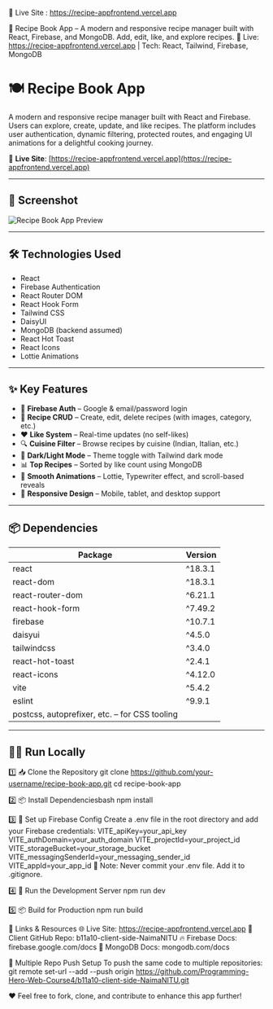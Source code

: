 🔗 Live Site : https://recipe-appfrontend.vercel.app

🥗 Recipe Book App – A modern and responsive recipe manager built with React, Firebase, and MongoDB. Add, edit, like, and explore recipes. 
🔗 Live: https://recipe-appfrontend.vercel.app | Tech: React, Tailwind, Firebase, MongoDB


# 🍽️ Recipe Book App

A modern and responsive recipe manager built with React and Firebase. Users can explore, create, update, and like recipes. The platform includes user authentication, dynamic filtering, protected routes, and engaging UI animations for a delightful cooking journey.

🔗 **Live Site**: [https://recipe-appfrontend.vercel.app](https://recipe-appfrontend.vercel.app)

---

## 📸 Screenshot

![Recipe Book App Preview](https://via.placeholder.com/1000x600?text=Add+your+screenshot+URL+here)

---

## 🛠️ Technologies Used

- React
- Firebase Authentication
- React Router DOM
- React Hook Form
- Tailwind CSS
- DaisyUI
- MongoDB (backend assumed)
- React Hot Toast
- React Icons
- Lottie Animations

---

## ✨ Key Features

- 🔐 **Firebase Auth** – Google & email/password login
- 📝 **Recipe CRUD** – Create, edit, delete recipes (with images, category, etc.)
- ❤️ **Like System** – Real-time updates (no self-likes)
- 🔍 **Cuisine Filter** – Browse recipes by cuisine (Indian, Italian, etc.)
- 🌙 **Dark/Light Mode** – Theme toggle with Tailwind dark mode
- 📊 **Top Recipes** – Sorted by like count using MongoDB
- 🎨 **Smooth Animations** – Lottie, Typewriter effect, and scroll-based reveals
- 📱 **Responsive Design** – Mobile, tablet, and desktop support

---

## 📦 Dependencies

| Package              | Version      |
|----------------------|--------------|
| react                | ^18.3.1      |
| react-dom            | ^18.3.1      |
| react-router-dom     | ^6.21.1      |
| react-hook-form      | ^7.49.2      |
| firebase             | ^10.7.1      |
| daisyui              | ^4.5.0       |
| tailwindcss          | ^3.4.0       |
| react-hot-toast      | ^2.4.1       |
| react-icons          | ^4.12.0      |
| vite                 | ^5.4.2       |
| eslint               | ^9.9.1       |
| postcss, autoprefixer, etc. – for CSS tooling |

---


## 🧑‍💻 Run Locally

1️⃣ 📥 Clone the Repository
git clone https://github.com/your-username/recipe-book-app.git
cd recipe-book-app

2️⃣ 📦 Install Dependenciesbash
npm install

3️⃣ 🔐 Set up Firebase Config
Create a .env file in the root directory and add your Firebase credentials:
VITE_apiKey=your_api_key
VITE_authDomain=your_auth_domain
VITE_projectId=your_project_id
VITE_storageBucket=your_storage_bucket
VITE_messagingSenderId=your_messaging_sender_id
VITE_appId=your_app_id
📝 Note: Never commit your .env file. Add it to .gitignore.

4️⃣ 🚀 Run the Development Server
npm run dev

5️⃣ 📦 Build for Production
npm run build

🔗 Links & Resources
🌐 Live Site: https://recipe-appfrontend.vercel.app
📁 Client GitHub Repo: b11a10-client-side-NaimaNITU
🔥 Firebase Docs: firebase.google.com/docs
🍃 MongoDB Docs: mongodb.com/docs

🔄 Multiple Repo Push Setup
To push the same code to multiple repositories:
git remote set-url --add --push origin https://github.com/Programming-Hero-Web-Course4/b11a10-client-side-NaimaNITU.git

❤️ Feel free to fork, clone, and contribute to enhance this app further!
